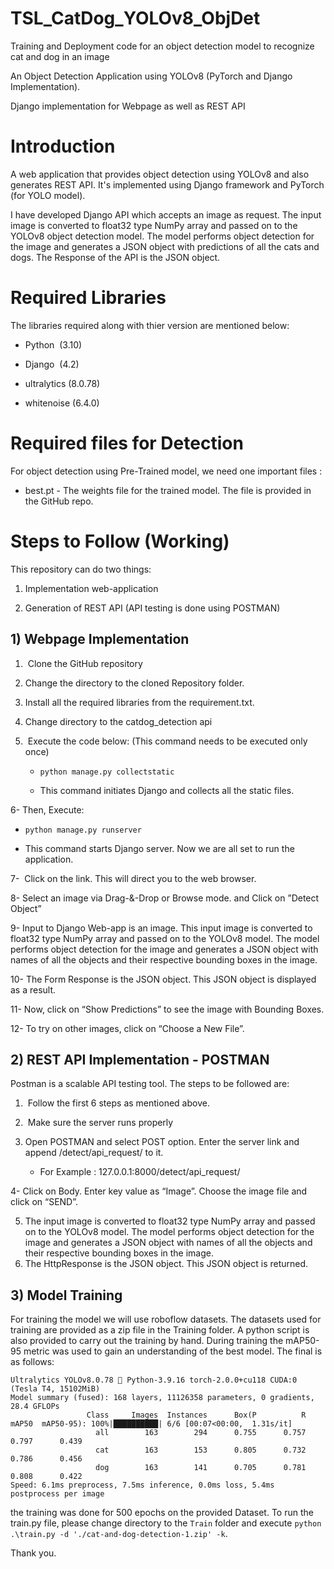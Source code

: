 # TSL_CatDog_YOLOv8_ObjDet

Training and Deployment code for an object detection model to recognize cat and dog in an image

An Object Detection Application using YOLOv8 (PyTorch and Django Implementation).

Django implementation for Webpage as well as REST API

# Introduction

A web application that provides object detection using YOLOv8 and also generates REST API. It's implemented using Django framework and PyTorch (for YOLO model).

I have developed Django API which accepts an image as request. The input image is converted to float32 type NumPy array and passed on to the YOLOv8 object detection model. The model performs object detection for the image and generates a JSON object with predictions of all the cats and dogs. The Response of the API is the JSON object.

# Required Libraries

The libraries required along with thier version are mentioned below:

* Python  (3.10)

* Django  (4.2)

* ultralytics (8.0.78) 

- whitenoise (6.4.0)

# Required files for Detection

For object detection using Pre-Trained model, we need one important files :

* best.pt - The weights file for the trained model. The file is provided in the GitHub repo.

# Steps to Follow (Working)

This repository can do two things:

1. Implementation web-application

2. Generation of REST API (API testing is done using POSTMAN)

## 1) Webpage Implementation

1.  Clone the GitHub repository

2. Change the directory to the cloned Repository folder.
3. Install all the required libraries from the requirement.txt.
4. Change directory to the catdog_detection api
5.  Execute the code below: (This command needs to be executed only once)
   - `python manage.py collectstatic`
   
   - This command initiates Django and collects all the static files.

6- Then, Execute:
   
   - `python manage.py runserver`
   
   - This command starts Django server. Now we are all set to run the application.

7-  Click on the link. This will direct you to the web browser.

8- Select an image via Drag-&-Drop or Browse mode. and Click on ”Detect Object”

9- Input to Django Web-app is an image. This input image is converted to float32 type NumPy array and passed on to the YOLOv8 model. The model performs object detection for the image and generates a JSON object with names of all the objects and their respective bounding boxes in the image.

10- The Form Response is the JSON object. This JSON object is displayed as a result.

11- Now, click on “Show Predictions” to see the image with Bounding Boxes.

12- To try on other images, click on “Choose a New File”.

## 2) REST API Implementation - POSTMAN

Postman is a scalable API testing tool. The steps to be followed are:

1.  Follow the first 6 steps as mentioned above.

2.  Make sure the server runs properly
3. Open POSTMAN and select POST option. Enter the server link and append /detect/api_request/ to it.
   - For Example : 127.0.0.1:8000/detect/api_request/

4- Click on Body. Enter key value as “Image”. Choose the image file and click on “SEND”.

5. The input image is converted to float32 type NumPy array and passed on to the YOLOv8 model. The model performs object detection for the image and generates a JSON object with names of all the objects and their respective bounding boxes in the image.
6. The HttpResponse is the JSON object. This JSON object is returned.

## 3) Model Training

For training the model we will use roboflow datasets. The datasets used for training are provided as a zip file in the Training folder. A python script is also provided to carry out the training by hand. During training the mAP50-95 metric was used to gain an understanding of the best model. The final is as follows:

```
Ultralytics YOLOv8.0.78 🚀 Python-3.9.16 torch-2.0.0+cu118 CUDA:0 (Tesla T4, 15102MiB)
Model summary (fused): 168 layers, 11126358 parameters, 0 gradients, 28.4 GFLOPs
                 Class     Images  Instances      Box(P          R      mAP50  mAP50-95): 100%|██████████| 6/6 [00:07<00:00,  1.31s/it]
                   all        163        294      0.755      0.757      0.797      0.439
                   cat        163        153      0.805      0.732      0.786      0.456
                   dog        163        141      0.705      0.781      0.808      0.422
Speed: 6.1ms preprocess, 7.5ms inference, 0.0ms loss, 5.4ms postprocess per image
```

 the training was done for 500 epochs on the provided Dataset. To run the train.py file, please change directory to the `Train` folder and execute `python .\train.py -d './cat-and-dog-detection-1.zip' -k`. 



Thank you.  
